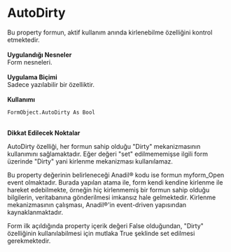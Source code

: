 # AutoDirty

Bu property formun, aktif kullanım anında kirlenebilme özelliğini kontrol etmektedir.\
\
**Uygulandığı Nesneler**\
Form nesneleri.\
\
**Uygulama Biçimi**\
Sadece yazılabilir bir özelliktir.\
\
**Kullanımı**

```
FormObject.AutoDirty As Bool
```

\
**Dikkat Edilecek Noktalar**

AutoDirty özelliği, her formun sahip olduğu "Dirty" mekanizmasının kullanımını sağlamaktadır. Eğer değeri "set" edilmememişse ilgili form üzerinde "Dirty" yani kirlenme mekanizması kullanılamaz.

Bu property değerinin belirleneceği Anadil® kodu ise formun myform\_Open event olmaktadır. Burada yapılan atama ile, form kendi kendine kirlenme ile hareket edebilmekte, örneğin hiç kirlenmemiş bir formun sahip olduğu bilgilerin, veritabanına gönderilmesi imkansız hale gelmektedir. Kirlenme mekanizmasının çalışması, Anadil®'in event-driven yapısından kaynaklanmaktadır.

Form ilk açıldığında property içerik değeri False olduğundan, "Dirty" özelliğinin kullanılabilmesi için mutlaka True şeklinde set edilmesi gerekmektedir.
